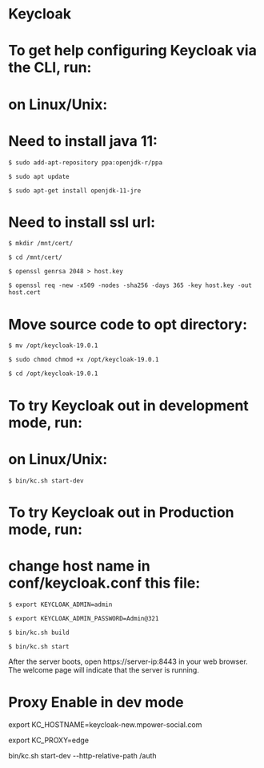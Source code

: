 Keycloak
========

# To get help configuring Keycloak via the CLI, run:

# on Linux/Unix:

# Need to install java 11:

    $ sudo add-apt-repository ppa:openjdk-r/ppa

    $ sudo apt update
 
    $ sudo apt-get install openjdk-11-jre

# Need to install ssl url:

    $ mkdir /mnt/cert/

    $ cd /mnt/cert/

    $ openssl genrsa 2048 > host.key

    $ openssl req -new -x509 -nodes -sha256 -days 365 -key host.key -out host.cert

# Move source code to opt directory:

    $ mv /opt/keycloak-19.0.1

    $ sudo chmod chmod +x /opt/keycloak-19.0.1
    
    $ cd /opt/keycloak-19.0.1

# To try Keycloak out in development mode, run: 

# on Linux/Unix:

    $ bin/kc.sh start-dev

# To try Keycloak out in Production  mode, run:

# change host name in conf/keycloak.conf this file:
 
    $ export KEYCLOAK_ADMIN=admin

    $ export KEYCLOAK_ADMIN_PASSWORD=Admin@321

    $ bin/kc.sh build

    $ bin/kc.sh start

   After the server boots, open https://server-ip:8443  in your web browser. The welcome page will indicate that the server is running.
 #  Proxy Enable in dev mode 

export KC_HOSTNAME=keycloak-new.mpower-social.com

export KC_PROXY=edge

bin/kc.sh start-dev  --http-relative-path /auth
 

